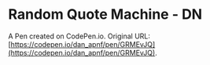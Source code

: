 # Random Quote Machine - DN

A Pen created on CodePen.io. Original URL: [https://codepen.io/dan_apnf/pen/GRMEvJQ](https://codepen.io/dan_apnf/pen/GRMEvJQ).


